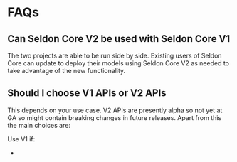 # FAQs

## Can Seldon Core V2 be used with Seldon Core V1

The two projects are able to be run side by side. Existing users of Seldon Core can update to deploy their models using Seldon Core V2 as needed to take advantage of the new functionality.

## Should I choose V1 APIs or V2 APIs

This depends on your use case. V2 APIs are presently alpha so not yet at GA so might contain breaking changes in future releases. Apart from this the main choices are:

 Use V1 if:

  * 